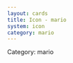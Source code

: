 ```yaml
---
layout: cards
title: Icon - mario
system: icon
category: mario
---
```

<div class="alert alert-secondary mb-4"><span class="i18n innerHTML-category">Category: </span><span class="i18n innerHTML-cat-mario">mario</span></div>
